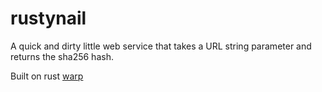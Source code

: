 # rustynail

A quick and dirty little web service that takes a URL string parameter and returns the sha256 hash.

Built on rust [warp](https://github.com/seanmonstar/warp)

